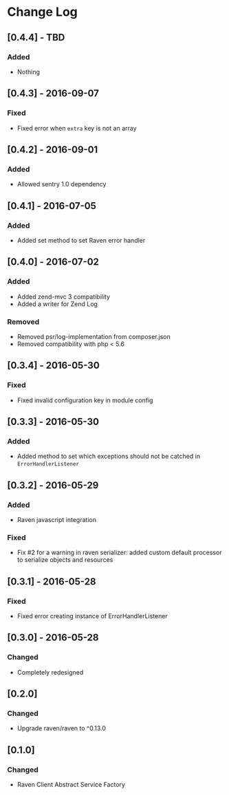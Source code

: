 # Change Log

## [0.4.4] - TBD
### Added
- Nothing

## [0.4.3] - 2016-09-07
### Fixed
- Fixed error when `extra` key is not an array 

## [0.4.2] - 2016-09-01
### Added
- Allowed sentry 1.0 dependency

## [0.4.1] - 2016-07-05
### Added
- Added set method to set Raven error handler

## [0.4.0] - 2016-07-02
### Added
- Added zend-mvc 3 compatibility
- Added a writer for Zend Log
### Removed
- Removed psr/log-implementation from composer.json
- Removed compatibility with php < 5.6

## [0.3.4] - 2016-05-30
### Fixed
- Fixed invalid configuration key in module config

## [0.3.3] - 2016-05-30
### Added
- Added method to set which exceptions should not be catched in `ErrorHandlerListener`

## [0.3.2] - 2016-05-29
### Added
- Raven javascript integration

### Fixed
- Fix #2 for a warning in raven serializer: added custom default processor to serialize objects and resources

## [0.3.1] - 2016-05-28
### Fixed
- Fixed error creating instance of ErrorHandlerListener

## [0.3.0] - 2016-05-28
### Changed
- Completely redesigned

## [0.2.0]
### Changed
- Upgrade raven/raven to ^0.13.0

## [0.1.0]
### Changed
- Raven Client Abstract Service Factory